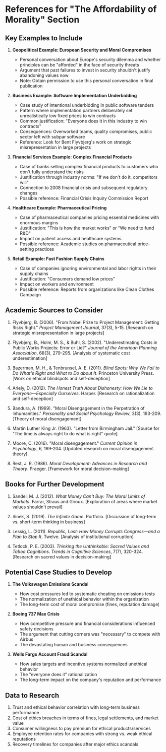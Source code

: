 # References for "The Affordability of Morality" Section

## Key Examples to Include

1. **Geopolitical Example: European Security and Moral Compromises**
   - Personal conversation about Europe's security dilemma and whether principles can be "afforded" in the face of security threats
   - Argument that past failures to invest in security shouldn't justify abandoning values now
   - Note: Obtain permission to use this personal conversation in final publication

2. **Business Example: Software Implementation Underbidding**
   - Case study of intentional underbidding in public software tenders
   - Pattern where implementation partners deliberately set unrealistically low fixed prices to win contracts
   - Common justification: "Everyone does it in this industry to win contracts"
   - Consequences: Overworked teams, quality compromises, public sector left with subpar software
   - Reference: Look for Bent Flyvbjerg's work on strategic misrepresentation in large projects

3. **Financial Services Example: Complex Financial Products**
   - Case of banks selling complex financial products to customers who don't fully understand the risks
   - Justification through industry norms: "If we don't do it, competitors will"
   - Connection to 2008 financial crisis and subsequent regulatory changes
   - Possible reference: Financial Crisis Inquiry Commission Report

4. **Healthcare Example: Pharmaceutical Pricing**
   - Case of pharmaceutical companies pricing essential medicines with enormous margins
   - Justification: "This is how the market works" or "We need to fund R&D"
   - Impact on patient access and healthcare systems
   - Possible reference: Academic studies on pharmaceutical price-setting practices

5. **Retail Example: Fast Fashion Supply Chains**
   - Case of companies ignoring environmental and labor rights in their supply chains
   - Justification: "Consumers demand low prices"
   - Impact on workers and environment
   - Possible reference: Reports from organizations like Clean Clothes Campaign

## Academic Sources to Consider

1. Flyvbjerg, B. (2006). "From Nobel Prize to Project Management: Getting Risks Right." *Project Management Journal*, 37(3), 5-15. [Research on strategic misrepresentation in large projects]

2. Flyvbjerg, B., Holm, M. S., & Buhl, S. (2002). "Underestimating Costs in Public Works Projects: Error or Lie?" *Journal of the American Planning Association*, 68(3), 279-295. [Analysis of systematic cost underestimation]

3. Bazerman, M. H., & Tenbrunsel, A. E. (2011). *Blind Spots: Why We Fail to Do What's Right and What to Do about It*. Princeton University Press. [Work on ethical blindspots and self-deception]

4. Ariely, D. (2012). *The Honest Truth About Dishonesty: How We Lie to Everyone—Especially Ourselves*. Harper. [Research on rationalization and self-deception]

5. Bandura, A. (1999). "Moral Disengagement in the Perpetration of Inhumanities." *Personality and Social Psychology Review*, 3(3), 193-209. [Theory of moral disengagement]

6. Martin Luther King Jr. (1963). "Letter from Birmingham Jail." [Source for "The time is always right to do what is right" quote]

7. Moore, C. (2016). "Moral disengagement." *Current Opinion in Psychology*, 6, 199-204. [Updated research on moral disengagement theory]

8. Rest, J. R. (1986). *Moral Development: Advances in Research and Theory*. Praeger. [Framework for moral decision-making]

## Books for Further Development

1. Sandel, M. J. (2012). *What Money Can't Buy: The Moral Limits of Markets*. Farrar, Straus and Giroux. [Exploration of areas where market values shouldn't prevail]

2. Sinek, S. (2019). *The Infinite Game*. Portfolio. [Discussion of long-term vs. short-term thinking in business]

3. Lessig, L. (2011). *Republic, Lost: How Money Corrupts Congress—and a Plan to Stop It*. Twelve. [Analysis of institutional corruption]

4. Tetlock, P. E. (2003). *Thinking the Unthinkable: Sacred Values and Taboo Cognitions*. *Trends in Cognitive Sciences*, 7(7), 320-324. [Research on sacred values in decision-making]

## Potential Case Studies to Develop

1. **The Volkswagen Emissions Scandal**
   - How cost pressures led to systematic cheating on emissions tests
   - The normalization of unethical behavior within the organization
   - The long-term cost of moral compromise (fines, reputation damage)

2. **Boeing 737 Max Crisis**
   - How competitive pressure and financial considerations influenced safety decisions
   - The argument that cutting corners was "necessary" to compete with Airbus
   - The devastating human and business consequences

3. **Wells Fargo Account Fraud Scandal**
   - How sales targets and incentive systems normalized unethical behavior
   - The "everyone does it" rationalization
   - The long-term impact on the company's reputation and performance

## Data to Research

1. Trust and ethical behavior correlation with long-term business performance
2. Cost of ethics breaches in terms of fines, legal settlements, and market value
3. Consumer willingness to pay premium for ethical products/services
4. Employee retention rates for companies with strong vs. weak ethical reputations
5. Recovery timelines for companies after major ethics scandals
